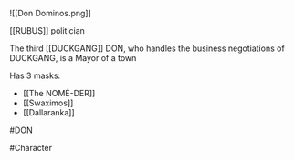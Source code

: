 ![[Don Dominos.png]]

[[RUBUS]] politician

The third [[DUCKGANG]] DON, who handles the business negotiations of DUCKGANG, is a Mayor of a town

Has 3 masks:
- [[The NOMÉ-DER]]
- [[Swaximos]]
- [[Dallaranka]]



#DON

#Character